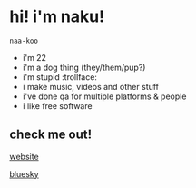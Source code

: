 # hi! i'm naku!
`naa-koo`

- i'm 22
- i'm a dog thing (they/them/pup?)
- i'm stupid :trollface:
- i make music, videos and other stuff
- i've done qa for multiple platforms & people
- i like free software

## check me out!
[website](https://uwu.dog)

[bluesky](https://bsky.app/profile/waf.bsky.social)

